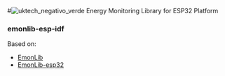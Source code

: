 #![uktech_negativo_verde](https://github.com/uktechbr/emonlib-esp-idf/assets/36822213/2a9a571d-f84c-4933-aa3d-a2e6b933fcda)
 Energy Monitoring Library for ESP32 Platform
### emonlib-esp-idf
Based on:
- [EmonLib](https://github.com/openenergymonitor/EmonLib)
- [EmonLib-esp32](https://github.com/Savjee/EmonLib-esp32)
